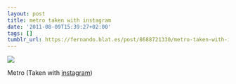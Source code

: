 ```yaml
---
layout: post
title: metro taken with instagram
date: '2011-08-09T15:39:27+02:00'
tags: []
tumblr_url: https://fernando.blat.es/post/8688721330/metro-taken-with-instagram
---
```

 ![](/tumblr_files/tumblr_lpnxxrDYOH1qz4y16o1_640.jpg)  

Metro (Taken with [instagram](http://instagr.am))
